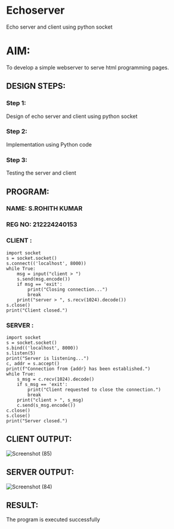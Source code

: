 # Echoserver
Echo server and client using python socket

# AIM:

To develop a simple webserver to serve html programming pages.

## DESIGN STEPS:

### Step 1:

Design of echo server and client using python socket

### Step 2:

Implementation using Python code

### Step 3:

Testing the server and client 

## PROGRAM:
### NAME: S.ROHITH KUMAR
### REG NO: 212224240153
### CLIENT :
```
import socket
s = socket.socket()
s.connect(('localhost', 8000))
while True:
    msg = input("client > ")
    s.send(msg.encode())
    if msg == 'exit': 
        print("Closing connection...")
        break
    print("server > ", s.recv(1024).decode()) 
s.close()
print("Client closed.")
```
### SERVER :
```
import socket
s = socket.socket()
s.bind(('localhost', 8000))
s.listen(5)
print("Server is listening...")
c, addr = s.accept()
print(f"Connection from {addr} has been established.")
while True:
    s_msg = c.recv(1024).decode()
    if s_msg == 'exit':
        print("Client requested to close the connection.")
        break
    print("client > ", s_msg)
    c.send(s_msg.encode())
c.close()
s.close()
print("Server closed.")
```

## CLIENT OUTPUT:
![Screenshot (85)](https://github.com/user-attachments/assets/9e15733c-54cf-4382-8fb6-cb78a474525e)
## SERVER OUTPUT:

![Screenshot (84)](https://github.com/user-attachments/assets/af95d051-8e34-4f02-a0fd-f5c9f0ada1ed)



## RESULT:
The program is executed successfully

